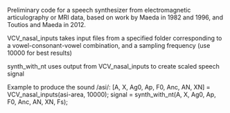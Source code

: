 Preliminary code for a speech synthesizer from electromagnetic articulography or MRI data, based on work by Maeda in 1982 and 1996, and Toutios and Maeda in 2012.

VCV_nasal_inputs takes input files from a specified folder corresponding to a vowel-consonant-vowel combination, and a sampling frequency (use 10000 for best results)

synth_with_nt uses output from VCV_nasal_inputs to create scaled speech signal

Example to produce the sound /asi/:
[A, X, Ag0, Ap, F0, Anc, AN, XN] = VCV_nasal_inputs(asi-area, 10000);
signal = synth_with_nt(A, X, Ag0, Ap, F0, Anc, AN, XN, Fs);
